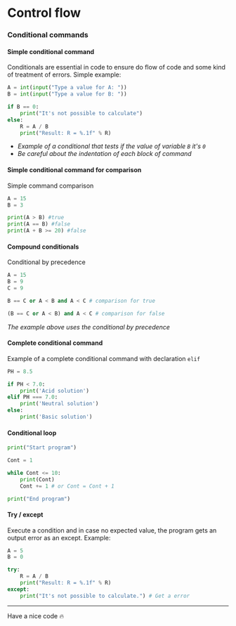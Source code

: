 Control flow
=

### Conditional commands
#### Simple conditional command

Conditionals are essential in code to ensure do flow of code and some kind of treatment of errors. Simple example:

```py
A = int(input("Type a value for A: "))
B = int(input("Type a value for B: "))

if B == 0:
    print("It's not possible to calculate")
else:
    R = A / B
    print("Result: R = %.1f" % R)
```
- _Example of a _conditional that _tests_ if the_ value of variable `B` it's `0`_
- _Be careful about the indentation of each block of command_

#### Simple conditional command for comparison

Simple command comparison

```py
A = 15
B = 3

print(A > B) #true
print(A == B) #false
print(A + B >= 20) #false
```
#### Compound conditionals

Conditional by precedence
 ```py
 A = 15
 B = 9
 C = 9

B == C or A < B and A < C # comparison for true 

(B == C or A < B) and A < C # comparison for false

 ```

 _The example above uses the conditional by precedence_


#### Complete conditional command

Example of a complete conditional command with declaration `elif`

```py
PH = 8.5

if PH < 7.0:
    print('Acid solution')
elif PH === 7.0:
    print('Neutral solution')
else: 
    print('Basic solution')

```
#### Conditional loop

```py
print("Start program")

Cont = 1

while Cont <= 10:
    print(Cont)
    Cont += 1 # or Cont = Cont + 1

print("End program")

```

#### Try / except

Execute a condition and in case no expected value, the program gets an output error as an except. Example:

```py
A = 5
B = 0

try:
    R = A / B
    print("Result: R = %.1f" % R)
except:
    print("It's not possible to calculate.") # Get a error
```




---
Have a nice code :fire:
